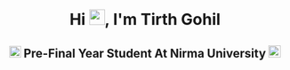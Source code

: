 <h1 align="center">Hi <img src="https://github.com/YourUsername/YourUsername/blob/main/icons/Hi.gif" width="28px"/>, I'm Tirth Gohil</h1>
<h2 align="center">
  <img src="https://komarev.com/ghpvc/?username=Tirth1410&color=dc143c&style=for-the-badge" alt="Profile Views" style="height:21px;">
  Pre-Final Year Student At Nirma University
  <a href="https://[your-portfolio-link]">
    <img src="https://i.giphy.com/media/v1.Y2lkPTc5MGI3NjExazAyMmE2ZnAwNDBhZmx4eTNxb2ozNXQwZ2V2MGp4Y3pzOTJxOXNtYiZlcD12MV9pbnRlcm5hbF9naWZfYnlfaWQmY3Q9Zw/B8RD0j2nKn3JqzIsQm/giphy-downsized-large.gif" alt="Portfolio" style="height:22px;">
  </a>
</h2>
